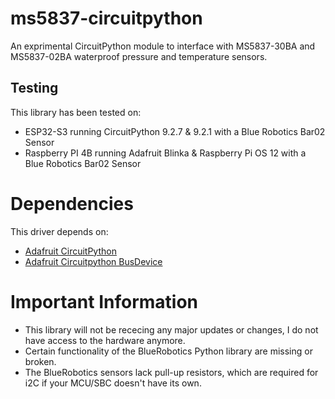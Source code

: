 # ms5837-circuitpython
An exprimental CircuitPython module to interface with MS5837-30BA and MS5837-02BA waterproof pressure and temperature sensors. 

## Testing
This library has been tested on:
- ESP32-S3 running CircuitPython 9.2.7 & 9.2.1 with a Blue Robotics Bar02 Sensor
- Raspberry PI 4B running Adafruit Blinka & Raspberry Pi OS 12 with a Blue Robotics Bar02 Sensor

# Dependencies
This driver depends on:
- [Adafruit CircuitPython](https://github.com/adafruit/circuitpython)
- [Adafruit Circuitpython BusDevice](https://github.com/adafruit/Adafruit_CircuitPython_BusDevice)

# Important Information
- This library will not be rececing any major updates or changes, I do not have access to the hardware anymore.
- Certain functionality of the BlueRobotics Python library are missing or broken.
- The BlueRobotics sensors lack pull-up resistors, which are required for i2C if your MCU/SBC doesn't have its own.
